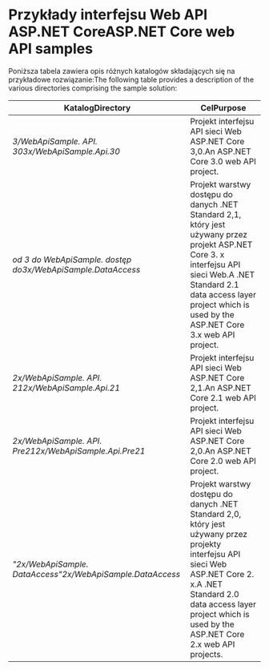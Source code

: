 # <a name="aspnet-core-web-api-samples"></a><span data-ttu-id="d9e79-101">Przykłady interfejsu Web API ASP.NET Core</span><span class="sxs-lookup"><span data-stu-id="d9e79-101">ASP.NET Core web API samples</span></span>

<span data-ttu-id="d9e79-102">Poniższa tabela zawiera opis różnych katalogów składających się na przykładowe rozwiązanie:</span><span class="sxs-lookup"><span data-stu-id="d9e79-102">The following table provides a description of the various directories comprising the sample solution:</span></span>

| <span data-ttu-id="d9e79-103">Katalog</span><span class="sxs-lookup"><span data-stu-id="d9e79-103">Directory</span></span>                   | <span data-ttu-id="d9e79-104">Cel</span><span class="sxs-lookup"><span data-stu-id="d9e79-104">Purpose</span></span> |
|-----------------------------|------------------------------------------------------------|
| <span data-ttu-id="d9e79-105">*3/WebApiSample. API. 30*</span><span class="sxs-lookup"><span data-stu-id="d9e79-105">*3x/WebApiSample.Api.30*</span></span>    | <span data-ttu-id="d9e79-106">Projekt interfejsu API sieci Web ASP.NET Core 3,0.</span><span class="sxs-lookup"><span data-stu-id="d9e79-106">An ASP.NET Core 3.0 web API project.</span></span>                       |
| <span data-ttu-id="d9e79-107">*od 3 do WebApiSample. dostęp do*</span><span class="sxs-lookup"><span data-stu-id="d9e79-107">*3x/WebApiSample.DataAccess*</span></span>| <span data-ttu-id="d9e79-108">Projekt warstwy dostępu do danych .NET Standard 2,1, który jest używany przez projekt ASP.NET Core 3. x interfejsu API sieci Web.</span><span class="sxs-lookup"><span data-stu-id="d9e79-108">A .NET Standard 2.1 data access layer project which is used by the ASP.NET Core 3.x web API project.</span></span>|
| <span data-ttu-id="d9e79-109">*2x/WebApiSample. API. 21*</span><span class="sxs-lookup"><span data-stu-id="d9e79-109">*2x/WebApiSample.Api.21*</span></span>    | <span data-ttu-id="d9e79-110">Projekt interfejsu API sieci Web ASP.NET Core 2,1.</span><span class="sxs-lookup"><span data-stu-id="d9e79-110">An ASP.NET Core 2.1 web API project.</span></span>                         |
| <span data-ttu-id="d9e79-111">*2x/WebApiSample. API. Pre21*</span><span class="sxs-lookup"><span data-stu-id="d9e79-111">*2x/WebApiSample.Api.Pre21*</span></span> | <span data-ttu-id="d9e79-112">Projekt interfejsu API sieci Web ASP.NET Core 2,0.</span><span class="sxs-lookup"><span data-stu-id="d9e79-112">An ASP.NET Core 2.0 web API project.</span></span>                         |
| <span data-ttu-id="d9e79-113">*"2x/WebApiSample. DataAccess"*</span><span class="sxs-lookup"><span data-stu-id="d9e79-113">*2x/WebApiSample.DataAccess*</span></span>| <span data-ttu-id="d9e79-114">Projekt warstwy dostępu do danych .NET Standard 2,0, który jest używany przez projekty interfejsu API sieci Web ASP.NET Core 2. x.</span><span class="sxs-lookup"><span data-stu-id="d9e79-114">A .NET Standard 2.0 data access layer project which is used by the ASP.NET Core 2.x web API projects.</span></span>|
